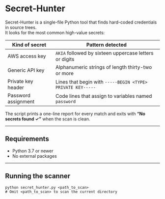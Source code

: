 # Secret-Hunter

Secret-Hunter is a single-file Python tool that finds hard-coded credentials in source trees.  
It looks for the most common high-value secrets:

| Kind of secret | Pattern detected |
| -------------- | ---------------- |
| AWS access key | `AKIA` followed by sixteen uppercase letters or digits |
| Generic API key | Alphanumeric strings of length thirty-two or more |
| Private key header | Lines that begin with `-----BEGIN <TYPE> PRIVATE KEY-----` |
| Password assignment | Code lines that assign to variables named `password` |

The script prints a one-line report for every match and exits with **“No secrets found ✓”** when the scan is clean.

---

## Requirements

* Python 3.7 or newer  
* No external packages

---

## Running the scanner

```shell
python secret_hunter.py <path_to_scan>
# Omit <path_to_scan> to scan the current directory
